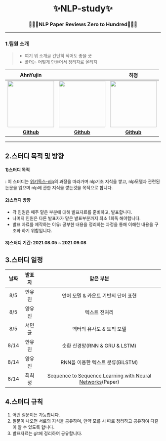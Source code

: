 <div align="center">
  <h1>✨NLP-study✨</h1>
  <h3>👩🏻‍💻NLP Paper Reviews Zero to Hundred👩🏻‍💻</h3>
</div>

---

### 1.팀원 소개
>- 여기 뭐 소개글 간단히 적어도 좋을 긋
>- 폴더는 어떻게 만들어서 정리자료 올리지

|                 AhnYujin               |                                 |              히졍               |
| :------------------------------------------: | :-----------------------------------------: | :----------------------------------------: |
| <img src="https://avatars.githubusercontent.com/u/59716219?s=60&v=4" width=150px> | <img src="https://avatars.githubusercontent.com/u/61388801?v=4" width=150px>  | <img src="https://avatars.githubusercontent.com/u/55623131?v=4" width=150px> | 
|                   **[Github](https://github.com/dkswndms4782)**                   |                   **[Github](https://github.com/geenie97)**                   |               **[Github](https://github.com/huijeong12)**               |  

---

## 2.스터디 목적 및 방향
#### 1)스터디 목적
: 이 스터디는 [위키독스-nlp](https://wikidocs.net/book/2155)의 과정을 따라가며 nlp기초 지식을 쌓고, nlp모델과 관련된 논문을 읽으며 nlp에 관한 지식을 쌓는것을 목적으로 합니다.
#### 2)스터디 방향
- 각 인원은 매주 맡은 부분에 대해 발표자료를 준비하고, 발표합니다.
- 나머지 인원은 다른 발표자가 맡은 발표부분까지 최소 1회독 해야합니다.
- 발표 자료를 제작하는 이유: 공부한 내용을 정리하는 과정을 통해 이해한 내용을 구조화 하기 위함입니다.
#### 3)스터디 기간: 2021.08.05 ~ 2021.09.08

## 3.스터디 일정

| 날짜 |              발표자              |                                           맡은 부분                                           |
| :--: | :---: | :------------------------------------------------------------: | 
| 8/5 | 안유진 | 언어 모델 & 카운트 기반의 단어 표현 |
| 8/5 | 양유진 | 텍스트 전처리 |
| 8/5 | 서민균 | 벡터의 유사도 & 토픽 모델 |
| 8/14 | 안유진 | 순환 신경망(RNN & GRU & LSTM) |
| 8/14 | 양유진 | RNN을 이용한 텍스트 분류(BiLSTM) |
| 8/14 | 최희정 | [Sequence to Sequence Learning with Neural Networks](https://papers.nips.cc/paper/2014/file/a14ac55a4f27472c5d894ec1c3c743d2-Paper.pdf)(Paper) |

  
## 4.스터디 규칙
1. 어떤 질문이든 가능합니다.
2. 질문이 나오면 서로의 지식을 공유하며, 만약 모를 시 따로 정리하고 공유하여 다같이 알 수 있도록 합니다.
3. 발표자료는 git에 정리하여 공유합니다.













